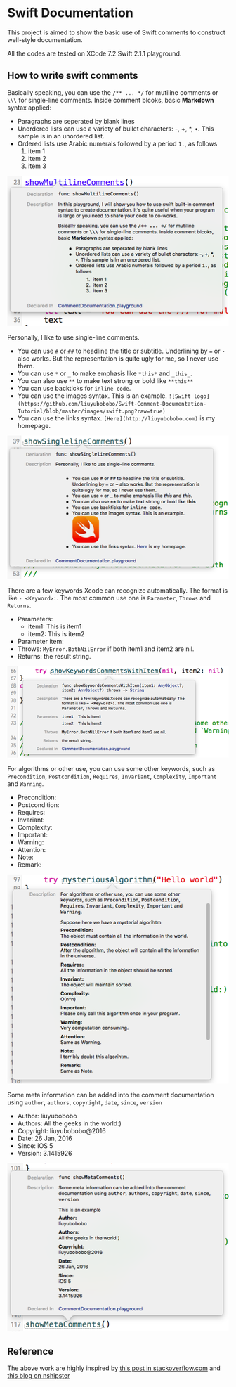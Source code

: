 # Swift Documentation

This project is aimed to show the basic use of Swift comments to construct well-style documentation. 

All the codes are tested on XCode 7.2 Swift 2.1.1 playground.

## How to write swift comments

Basically speaking, you can use the ``/** ... */`` for mutiline comments or ``\\\`` for single-line comments. Inside comment blcoks, basic **Markdown** syntax applied:

  - Paragraphs are seperated by blank lines
  - Unordered lists can use a variety of bullet characters: -, +, *, •. This sample is in an unordered list.
  - Ordered lists use Arabic numerals followed by a period `1.`, as follows
      1. item 1
      2. item 2
      3. item 3

![MultilineComments](https://github.com/liuyubobobo/Swift-Comment-Documentation-Tutorial/blob/master/images/showMultilineComments.png?raw=true)


Personally, I like to use single-line comments.

  - You can use `#` or `##` to headline the title or subtitle. Underlining by `=` or `-` also works. But the representation is quite ugly for me, so I never use them.
  - You can use `*` or `_` to make emphasis like `*this*` and `_this_`.
  - You can also use `**` to make text strong or bold like `**this**`
  - You can use backticks for `inline code`.
  - You can use the images syntax. This is an example. `![Swift logo](https://github.com/liuyubobobo/Swift-Comment-Documentation-Tutorial/blob/master/images/swift.png?raw=true)`
  - You can use the links syntax. `[Here](http://liuyubobobo.com)` is my homepage.

![SinglelineComments](https://github.com/liuyubobobo/Swift-Comment-Documentation-Tutorial/blob/master/images/ShowSinglelineComments.png?raw=true)


There are a few keywords Xcode can recognize automatically. The format is like `- <Keyword>:`. The most common use one is `Parameter`, `Throws` and `Returns`.

  - Parameters:
      - item1: This is item1
      - item2: This is item2 
  - Parameter item:   
  - Throws: `MyError.BothNilError` if both item1 and item2 are nil.
  - Returns: the result string.

![KeywordsComments](https://github.com/liuyubobobo/Swift-Comment-Documentation-Tutorial/blob/master/images/showKeywordsComments.png?raw=true)


For algorithms or other use, you can use some other keywords, such as `Precondition`, `Postcondition`, `Requires`, `Invariant`, `Complexity`, `Important` and `Warning`.

  - Precondition: 
  - Postcondition: 
  - Requires: 
  - Invariant: 
  - Complexity: 
  - Important: 
  - Warning: 
  - Attention: 
  - Note: 
  - Remark: 

![OtherKeywordsComments](https://github.com/liuyubobobo/Swift-Comment-Documentation-Tutorial/blob/master/images/showOtherKeywordsComments.png?raw=true)


Some meta information can be added into the comment documentation using `author`, `authors`, `copyright`, `date`, `since`, `version`
  
  - Author: liuyubobobo
  - Authors: All the geeks in the world:)
  - Copyright: liuyubobobo@2016
  - Date: 26 Jan, 2016
  - Since: iOS 5
  - Version: 3.1415926

![MetaComments](https://github.com/liuyubobobo/Swift-Comment-Documentation-Tutorial/blob/master/images/showMetaComments.png?raw=true)


## Reference
The above work are highly inspired by [this post in stackoverflow.com](http://stackoverflow.com/questions/24047991/does-swift-have-documentation-comments-or-tools) and [this blog on nshipster](http://nshipster.com/swift-documentation/)